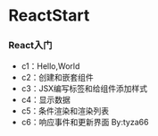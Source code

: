 # ReactStart
### React入门
- c1：Hello,World
- c2：创建和嵌套组件
- c3：JSX编写标签和给组件添加样式
- c4：显示数据
- c5：条件渲染和渲染列表
- c6：响应事件和更新界面
By:tyza66